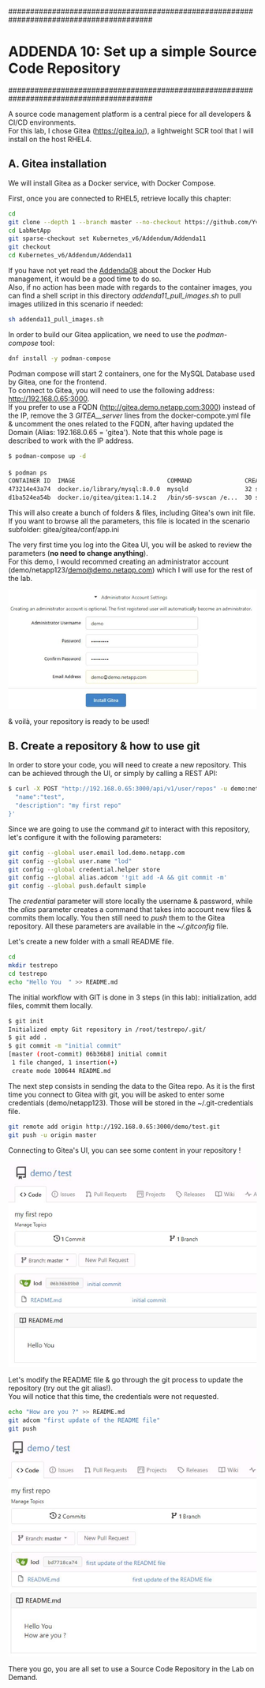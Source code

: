 #########################################################################################
# ADDENDA 10: Set up a simple Source Code Repository
#########################################################################################

A source code management platform is a central piece for all developers & CI/CD environments.  
For this lab, I chose Gitea (https://gitea.io/), a lightweight SCR tool that I will install on the host RHEL4.  

## A. Gitea installation

We will install Gitea as a Docker service, with Docker Compose.  

First, once you are connected to RHEL5, retrieve locally this chapter:
```bash
cd
git clone --depth 1 --branch master --no-checkout https://github.com/YvosOnTheHub/LabNetApp.git
cd LabNetApp
git sparse-checkout set Kubernetes_v6/Addendum/Addenda11
git checkout
cd Kubernetes_v6/Addendum/Addenda11
```

If you have not yet read the [Addenda08](../Addenda08) about the Docker Hub management, it would be a good time to do so.  
Also, if no action has been made with regards to the container images, you can find a shell script in this directory *addenda11_pull_images.sh* to pull images utilized in this scenario if needed:  
```bash
sh addenda11_pull_images.sh
```

In order to build our Gitea application, we need to use the _podman-compose_ tool:
```bash
dnf install -y podman-compose
```

Podman compose will start 2 containers, one for the MySQL Database used by Gitea, one for the frontend.  
To connect to Gitea, you will need to use the following address: http://192.168.0.65:3000.  
If you prefer to use a FQDN (http://gitea.demo.netapp.com:3000) instead of the IP, remove the 3 _GITEA__server_ lines from the docker-compote.yml file & uncomment the ones related to the FQDN, after having updated the Domain (Alias: 192.168.0.65 = 'gitea'). Note that this whole page is described to work with the IP address.  
```bash
$ podman-compose up -d

$ podman ps
CONTAINER ID  IMAGE                          COMMAND               CREATED         STATUS         PORTS                                        NAMES
473214e43a74  docker.io/library/mysql:8.0.0  mysqld                32 seconds ago  Up 32 seconds                                               addenda11_db_1
d1ba524ea54b  docker.io/gitea/gitea:1.14.2   /bin/s6-svscan /e...  30 seconds ago  Up 30 seconds  0.0.0.0:222->22/tcp, 0.0.0.0:3000->3000/tcp  gitea
```

This will also create a bunch of folders & files, including Gitea's own init file.  
If you want to browse all the parameters, this file is located in the scenario subfolder: gitea/gitea/conf/app.ini  

The very first time you log into the Gitea UI, you will be asked to review the parameters (**no need to change anything**).  
For this demo, I would recommed creating an administrator account (demo/netapp123/demo@demo.netapp.com) which I will use for the rest of the lab.  
<p align="center"><img src="Images/Gitea_install_user.jpg"></p>

& voilà, your repository is ready to be used!

## B. Create a repository & how to use git

In order to store your code, you will need to create a new repository. This can be achieved through the UI, or simply by calling a REST API:  
```bash
$ curl -X POST "http://192.168.0.65:3000/api/v1/user/repos" -u demo:netapp123 -H "accept: application/json" -H "content-type: application/json" -d '{
  "name":"test",
  "description": "my first repo"
}'
```

Since we are going to use the command _git_ to interact with this repository, let's configure it with the following parameters:
```bash
git config --global user.email lod.demo.netapp.com
git config --global user.name "lod"
git config --global credential.helper store
git config --global alias.adcom '!git add -A && git commit -m'
git config --global push.default simple
```

The _credential_ parameter will store locally the username & password, while the _alias_ parameter creates a command that takes into account new files & commits them locally. You then still need to _push_ them to the Gitea repository. All these parameters are available in the _~/.gitconfig_ file.

Let's create a new folder with a small README file.  
```bash
cd
mkdir testrepo
cd testrepo
echo "Hello You  " >> README.md
```

The initial workflow with GIT is done in 3 steps (in this lab): initialization, add files, commit them locally.  
```bash
$ git init
Initialized empty Git repository in /root/testrepo/.git/
$ git add .
$ git commit -m "initial commit"
[master (root-commit) 06b36b8] initial commit
 1 file changed, 1 insertion(+)
 create mode 100644 README.md
```

The next step consists in sending the data to the Gitea repo. As it is the first time you connect to Gitea with git, you will be asked to enter some credentials (demo/netapp123). Those will be stored in the ~/.git-credentials file.  
```bash
git remote add origin http://192.168.0.65:3000/demo/test.git
git push -u origin master
```

Connecting to Gitea's UI, you can see some content in your repository !  
<p align="center"><img src="Images/Gitea_initial_commit.jpg"></p>

Let's modify the README file & go through the git process to update the repository (try out the git alias!).  
You will notice that this time, the credentials were not requested.  
```bash
echo "How are you ?" >> README.md
git adcom "first update of the README file"
git push
```

<p align="center"><img src="Images/Gitea_second_commit.jpg"></p>

There you go, you are all set to use a Source Code Repository in the Lab on Demand.

<!-- GOOD TO HAVE
Retrieve a token for a specific user
curl -X POST -H "Content-Type: application/json"  -k -d '{"name":"token"}' -u demo:netapp123 http://192.168.0.64:3000/api/v1/users/demo/tokens
-->
